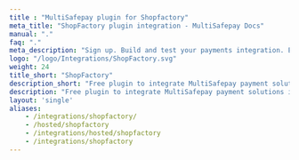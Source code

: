 ```yaml
---
title : "MultiSafepay plugin for Shopfactory"
meta_title: "ShopFactory plugin integration - MultiSafepay Docs"
manual: "."
faq: "."
meta_description: "Sign up. Build and test your payments integration. Explore our products and services. Use our API Reference, SDKs, and wrappers. Get support."
logo: "/logo/Integrations/ShopFactory.svg"
weight: 24
title_short: "ShopFactory"
description_short: "Free plugin to integrate MultiSafepay payment solutions into your ShopFactory webshop"
description: "Free plugin to integrate MultiSafepay payment solutions into your ShopFactory webshop"
layout: 'single'
aliases: 
    - /integrations/shopfactory/
    - /hosted/shopfactory
    - /integrations/hosted/shopfactory
    - /integrations/shopfactory
---
```

